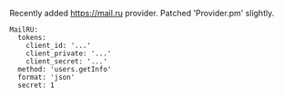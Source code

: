 
Recently added https://mail.ru provider. Patched 'Provider.pm' slightly.

    MailRU:
      tokens:
        client_id: '...'
        client_private: '...'
        client_secret: '...'
      method: 'users.getInfo'
      format: 'json'
      secret: 1
